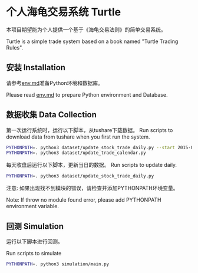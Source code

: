 # 个人海龟交易系统 Turtle

本项目期望能为个人提供一个基于《海龟交易法则》的简单交易系统。

Turtle is a simple trade system based on a book named "Turtle Trading Rules".

## 安装 Installation
请参考[env.md](env.md)准备Python环境和数据库。

Please read [env.md](env.md) to prepare Python environment and Database.

## 数据收集 Data Collection
第一次运行系统时，运行以下脚本，从tushare下载数据。
Run scripts to download data from tushare when you first run the system.
```bash
PYTHONPATH=. python3 dataset/update_stock_trade_daily.py --start 2015-01-01
PYTHONPATH=. python3 dataset/update_trade_calendar.py
```
每天收盘后运行以下脚本，更新当日的数据。
Run scripts to update daily.

```bash
PYTHONPATH=. python3 dataset/update_stock_trade_daily.py
```
注意: 如果出现找不到模块的错误，请检查并添加PYTHONPATH环境变量。

Note: If throw no module found error, please add PYTHONPATH environment variable.

## 回测 Simulation
运行以下脚本进行回测。

Run scripts to simulate
```bash
PYTHONPATH=. python3 simulation/main.py
```